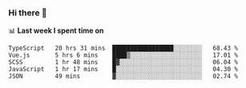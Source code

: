 ### Hi there 👋

<!--
**DBvc/DBvc** is a ✨ _special_ ✨ repository because its `README.md` (this file) appears on your GitHub profile.

Here are some ideas to get you started:

- 🔭 I’m currently working on ...
- 🌱 I’m currently learning ...
- 👯 I’m looking to collaborate on ...
- 🤔 I’m looking for help with ...
- 💬 Ask me about ...
- 📫 How to reach me: ...
- 😄 Pronouns: ...
- ⚡ Fun fact: ...
-->

📊 **Last week I spent time on**
<!--START_SECTION:waka-->
```text
TypeScript   20 hrs 31 mins  █████████████████░░░░░░░░   68.43 % 
Vue.js       5 hrs 6 mins    ████▒░░░░░░░░░░░░░░░░░░░░   17.01 % 
SCSS         1 hr 48 mins    █▓░░░░░░░░░░░░░░░░░░░░░░░   06.04 % 
JavaScript   1 hr 17 mins    █░░░░░░░░░░░░░░░░░░░░░░░░   04.30 % 
JSON         49 mins         ▓░░░░░░░░░░░░░░░░░░░░░░░░   02.74 % 
```
<!--END_SECTION:waka-->
